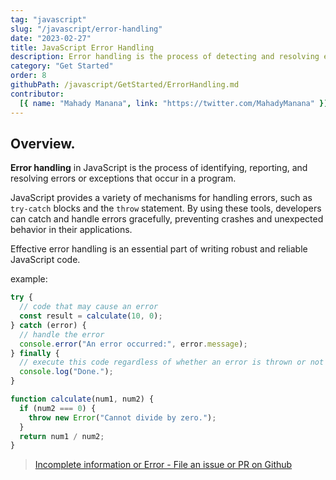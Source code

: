```yaml
---
tag: "javascript"
slug: "/javascript/error-handling"
date: "2023-02-27"
title: JavaScript Error Handling
description: Error handling is the process of detecting and resolving errors or exceptions that occur during the execution of a program.."
category: "Get Started"
order: 8
githubPath: /javascript/GetStarted/ErrorHandling.md
contributor:
  [{ name: "Mahady Manana", link: "https://twitter.com/MahadyManana" }]
---
```


## Overview.

**Error handling** in JavaScript is the process of identifying, reporting, and resolving errors or exceptions that occur in a program.

JavaScript provides a variety of mechanisms for handling errors, such as `try-catch` blocks and the `throw` statement. By using these tools, developers can catch and handle errors gracefully, preventing crashes and unexpected behavior in their applications.

Effective error handling is an essential part of writing robust and reliable JavaScript code.

example:

```javascript
try {
  // code that may cause an error
  const result = calculate(10, 0);
} catch (error) {
  // handle the error
  console.error("An error occurred:", error.message);
} finally {
  // execute this code regardless of whether an error is thrown or not
  console.log("Done.");
}

function calculate(num1, num2) {
  if (num2 === 0) {
    throw new Error("Cannot divide by zero.");
  }
  return num1 / num2;
}
```

> <a href="https://github.com/mahady-manana/betatuto-docs/tree/main/docs/javascript/GetStarted/ErrorHandling.md" target="_blank">Incomplete information or Error - File an issue or PR on Github</a>
